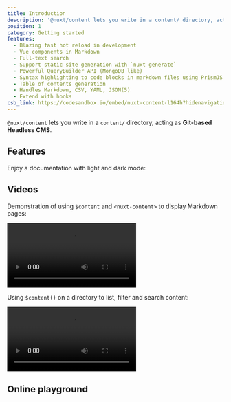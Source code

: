 ```yaml
---
title: Introduction
description: '@nuxt/content lets you write in a content/ directory, acting as Git-based Headless CMS.'
position: 1
category: Getting started
features:
  - Blazing fast hot reload in development
  - Vue components in Markdown
  - Full-text search
  - Support static site generation with `nuxt generate`
  - Powerful QueryBuilder API (MongoDB like)
  - Syntax highlighting to code blocks in markdown files using PrismJS.
  - Table of contents generation
  - Handles Markdown, CSV, YAML, JSON(5)
  - Extend with hooks
csb_link: https://codesandbox.io/embed/nuxt-content-l164h?hidenavigation=1&theme=dark
---
```


`@nuxt/content` lets you write in a `content/` directory, acting as **Git-based Headless CMS**.

## Features

<base-list :items="features"></base-list>

<p class="flex items-center">Enjoy a documentation with light and dark mode: <color-switcher :class="'p-2'"></color-switcher></p>

## Videos

Demonstration of using `$content` and `<nuxt-content>` to display Markdown pages:

<video src="https://res.cloudinary.com/nuxt/video/upload/v1588091670/nuxt-content_wxnjje.mp4" loop playsinline controls></video>

Using `$content()` on a directory to list, filter and search content: 

<video src="https://res.cloudinary.com/nuxt/video/upload/v1588095794/nuxt-content-movies_c0cq9p.mp4" loop playsinline controls></video>

## Online playground

<code-sandbox :src="csb_link"></code-sandbox>
